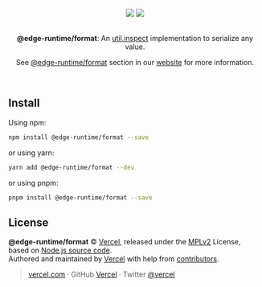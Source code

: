 <div align="center">
  <br>
  <img src="https://user-images.githubusercontent.com/2096101/235130063-e561514e-1f66-4ff6-9034-70dbf7ca3260.png#gh-dark-mode-only">
  <img src="https://user-images.githubusercontent.com/2096101/235127419-ac6fe609-d0cd-4339-a593-c48305a83823.png#gh-light-mode-only">
  <br>
  <br>
  <p align="center"><strong>@edge-runtime/format</strong>: An <a href="https://nodejs.org/api/util.html#utilinspectobject-showhidden-depth-colors" target='_blank' rel='noopener noreferrer'>util.inspect</a> implementation to serialize any value.</p>
  <p align="center">See <a href="https://edge-runtime.vercel.app/packages/primitives" target='_blank' rel='noopener noreferrer'>@edge-runtime/format</a> section in our <a href="https://edge-runtime.vercel.app/" target='_blank' rel='noopener noreferrer'>website</a> for more information.</p>
  <br>
</div>

## Install

Using npm:

```sh
npm install @edge-runtime/format --save
```

or using yarn:

```sh
yarn add @edge-runtime/format --dev
```

or using pnpm:

```sh
pnpm install @edge-runtime/format --save
```

## License

**@edge-runtime/format** © [Vercel](https://vercel.com), released under the [MPLv2](https://github.com/khulnasoft/runtime-edge/blob/main/LICENSE.md) License, based on [Node.js source code](https://github.com/nodejs/node/blob/v18.7.0/lib/util.js).<br>
Authored and maintained by [Vercel](https://vercel.com) with help from [contributors](https://github.com/khulnasoft/runtime-edge/contributors).

> [vercel.com](https://vercel.com) · GitHub [Vercel](https://github.com/vercel) · Twitter [@vercel](https://twitter.com/vercel)
